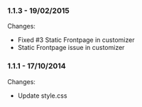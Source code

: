 

### 1.1.3 - 19/02/2015

 Changes: 


 * Fixed #3 Static Frontpage in customizer
 * Static Frontpage issue in customizer


### 1.1.1 - 17/10/2014

 Changes: 


 * Update style.css
